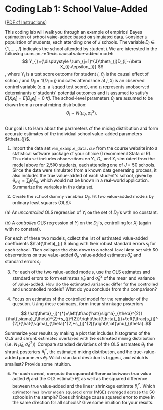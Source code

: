 # Coding Lab 1: School Value-Added

[[PDF of Instructions](https://nbviewer.org/github/Mixtape-Sessions/Empirical-Bayes/raw/main/Lab/Lab-1/lab1.pdf)]

This coding lab will walk you through an example of empirical Bayes estimation of school value-added based on simulated data. Consider a population of students, each attending one of $J$ schools. The variable $D_{i} \in \{1,....,J\}$ indicates the school attended by student $i$. We are interested in the following constant-effects causal value-added model:
$$
  Y_{i}={\displaystyle \sum_{j=1}^{J}\theta_{j}D_{ij}+\beta X_{i}+\epsilon_{i}}
$$,
where $Y_{i}$ is a test score outcome for student $i$, $\theta_{j}$ is the causal effect of school $j$ and $D_{ij}=1\{D_{i}=j\}$ indicates attendance at $j$, $X_{i}$ is an observed control variable (e.g. a lagged test score), and $\epsilon_{i}$ represents unobserved determinants of students' potential outcomes and is assumed to satisfy $E[X_{i} \epsilon_{i}] = E[D_{ij} \epsilon_{i}] = 0\ \forall j$. The school-level parameters $\theta_{j}$ are assumed to be drawn from a normal mixing distribution:
$$
  \theta_{j}\sim N(\mu_{\theta},\sigma_{\theta}^{2}).
$$

<br/>
Our goal is to learn about the parameters of the mixing distribution and form accurate estimates of the individual school value-added parameters $\theta_{j}$.

1. Import the data set `vam_example_data.csv` from the course website into a statistical software package of your choice (I recommend Stata or R). This data set includes observations on $Y_{i},$ $D_{i}$, and $X_{i}$ simulated from the model above for 2,500 students, each attending one of $J=50$ schools. Since the data were simulated from a known data generating process, it also includes the true value-added of each student's school, given by $\theta_{d(i)}=\sum_{j}\theta_{j}D_{ij}$, which would not be known in a real-world application. Summarize the variables in this data set.

2. Create the school dummy variables $D_{ij}$. Fit two value-added models by ordinary least squares (OLS):

  (a) An *uncontrolled* OLS regression of $Y_{i}$ on the set of $D_{ij}$'s with no constant.

  (b) A *controlled* OLS regression of $Y_{i}$ on the $D_{ij}$'s, controlling for $X_{i}$ (again with no constant).

For each of these two models, collect the list of estimated value-added coefficients $\hat{\theta}_{j}
$ along with their robust standard errors $s_{j}$ for each school. Then collapse the data down to a  school-level data set with 50 observations on true value-added $\theta_{j}$, value-added estimates $\hat{\theta}_{j}$, and standard errors $s_{j}$.

3. For each of the two value-added models, use the OLS estimates and standard errors to form estimates $\hat{\mu}_{\theta}$ and $\hat{\sigma}_{\theta}^{2}$ of the mean and variance of value-added. How do the estimated variances differ for the controlled and uncontrolled models? What do you conclude from this comparison? 

4. Focus on estimates of the controlled model for the remainder of the question. Using these estimates, form linear shrinkage posteriors

$$
  \hat{\theta}_{j}^{*}=\left(\tfrac{\hat{\sigma}_{\theta}^{2}}{\hat{\sigma}_{\theta}^{2}+s_{j}^{2}}\right)\hat{\theta}_{j}+\left(\tfrac{s_{j}^{2}}{\hat{\sigma}_{\theta}^{2}+s_{j}^{2}}\right)\hat{\mu}_{\theta}.
$$

Summarize your results by making a plot that includes histograms of the OLS and shrunk estimates overlayed with the estimated mixing distribution (i.e. $N(\hat{\mu}_{\theta},\hat{\sigma}_{\theta}^{2})$). Compare standard deviations of the OLS estimates $\hat{\theta}_{j}$, the shrunk posteriors $\hat{\theta}_{j}^{*}$, the estimated mixing distribution, and the true-value-added parameters $\theta_{j}$. Which standard deviation is biggest, and which is smallest? Provide some intuition.

5. For each school, compute the squared difference between true value-added $\theta_{j}$ and the OLS estimate $\hat{\theta}_{j}$, as well as the squared difference between true value-added and the linear shrinkage estimate $\hat{\theta}_{j}^{*}$. Which estimator has lower mean squared error (MSE) averaged across the 50 schools in the sample? Does shrinkage cause squared error to move in the same direction for all schools? Give some intuition for your results.

